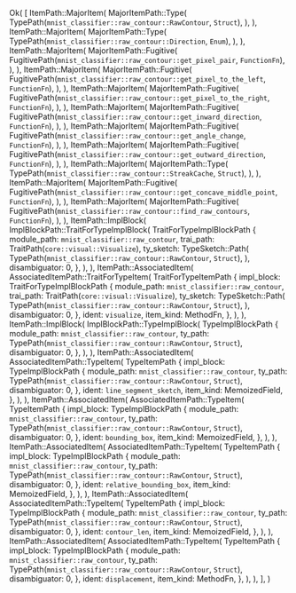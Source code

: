 Ok(
    [
        ItemPath::MajorItem(
            MajorItemPath::Type(
                TypePath(`mnist_classifier::raw_contour::RawContour`, `Struct`),
            ),
        ),
        ItemPath::MajorItem(
            MajorItemPath::Type(
                TypePath(`mnist_classifier::raw_contour::Direction`, `Enum`),
            ),
        ),
        ItemPath::MajorItem(
            MajorItemPath::Fugitive(
                FugitivePath(`mnist_classifier::raw_contour::get_pixel_pair`, `FunctionFn`),
            ),
        ),
        ItemPath::MajorItem(
            MajorItemPath::Fugitive(
                FugitivePath(`mnist_classifier::raw_contour::get_pixel_to_the_left`, `FunctionFn`),
            ),
        ),
        ItemPath::MajorItem(
            MajorItemPath::Fugitive(
                FugitivePath(`mnist_classifier::raw_contour::get_pixel_to_the_right`, `FunctionFn`),
            ),
        ),
        ItemPath::MajorItem(
            MajorItemPath::Fugitive(
                FugitivePath(`mnist_classifier::raw_contour::get_inward_direction`, `FunctionFn`),
            ),
        ),
        ItemPath::MajorItem(
            MajorItemPath::Fugitive(
                FugitivePath(`mnist_classifier::raw_contour::get_angle_change`, `FunctionFn`),
            ),
        ),
        ItemPath::MajorItem(
            MajorItemPath::Fugitive(
                FugitivePath(`mnist_classifier::raw_contour::get_outward_direction`, `FunctionFn`),
            ),
        ),
        ItemPath::MajorItem(
            MajorItemPath::Type(
                TypePath(`mnist_classifier::raw_contour::StreakCache`, `Struct`),
            ),
        ),
        ItemPath::MajorItem(
            MajorItemPath::Fugitive(
                FugitivePath(`mnist_classifier::raw_contour::get_concave_middle_point`, `FunctionFn`),
            ),
        ),
        ItemPath::MajorItem(
            MajorItemPath::Fugitive(
                FugitivePath(`mnist_classifier::raw_contour::find_raw_contours`, `FunctionFn`),
            ),
        ),
        ItemPath::ImplBlock(
            ImplBlockPath::TraitForTypeImplBlock(
                TraitForTypeImplBlockPath {
                    module_path: `mnist_classifier::raw_contour`,
                    trai_path: TraitPath(`core::visual::Visualize`),
                    ty_sketch: TypeSketch::Path(
                        TypePath(`mnist_classifier::raw_contour::RawContour`, `Struct`),
                    ),
                    disambiguator: 0,
                },
            ),
        ),
        ItemPath::AssociatedItem(
            AssociatedItemPath::TraitForTypeItem(
                TraitForTypeItemPath {
                    impl_block: TraitForTypeImplBlockPath {
                        module_path: `mnist_classifier::raw_contour`,
                        trai_path: TraitPath(`core::visual::Visualize`),
                        ty_sketch: TypeSketch::Path(
                            TypePath(`mnist_classifier::raw_contour::RawContour`, `Struct`),
                        ),
                        disambiguator: 0,
                    },
                    ident: `visualize`,
                    item_kind: MethodFn,
                },
            ),
        ),
        ItemPath::ImplBlock(
            ImplBlockPath::TypeImplBlock(
                TypeImplBlockPath {
                    module_path: `mnist_classifier::raw_contour`,
                    ty_path: TypePath(`mnist_classifier::raw_contour::RawContour`, `Struct`),
                    disambiguator: 0,
                },
            ),
        ),
        ItemPath::AssociatedItem(
            AssociatedItemPath::TypeItem(
                TypeItemPath {
                    impl_block: TypeImplBlockPath {
                        module_path: `mnist_classifier::raw_contour`,
                        ty_path: TypePath(`mnist_classifier::raw_contour::RawContour`, `Struct`),
                        disambiguator: 0,
                    },
                    ident: `line_segment_sketch`,
                    item_kind: MemoizedField,
                },
            ),
        ),
        ItemPath::AssociatedItem(
            AssociatedItemPath::TypeItem(
                TypeItemPath {
                    impl_block: TypeImplBlockPath {
                        module_path: `mnist_classifier::raw_contour`,
                        ty_path: TypePath(`mnist_classifier::raw_contour::RawContour`, `Struct`),
                        disambiguator: 0,
                    },
                    ident: `bounding_box`,
                    item_kind: MemoizedField,
                },
            ),
        ),
        ItemPath::AssociatedItem(
            AssociatedItemPath::TypeItem(
                TypeItemPath {
                    impl_block: TypeImplBlockPath {
                        module_path: `mnist_classifier::raw_contour`,
                        ty_path: TypePath(`mnist_classifier::raw_contour::RawContour`, `Struct`),
                        disambiguator: 0,
                    },
                    ident: `relative_bounding_box`,
                    item_kind: MemoizedField,
                },
            ),
        ),
        ItemPath::AssociatedItem(
            AssociatedItemPath::TypeItem(
                TypeItemPath {
                    impl_block: TypeImplBlockPath {
                        module_path: `mnist_classifier::raw_contour`,
                        ty_path: TypePath(`mnist_classifier::raw_contour::RawContour`, `Struct`),
                        disambiguator: 0,
                    },
                    ident: `contour_len`,
                    item_kind: MemoizedField,
                },
            ),
        ),
        ItemPath::AssociatedItem(
            AssociatedItemPath::TypeItem(
                TypeItemPath {
                    impl_block: TypeImplBlockPath {
                        module_path: `mnist_classifier::raw_contour`,
                        ty_path: TypePath(`mnist_classifier::raw_contour::RawContour`, `Struct`),
                        disambiguator: 0,
                    },
                    ident: `displacement`,
                    item_kind: MethodFn,
                },
            ),
        ),
    ],
)